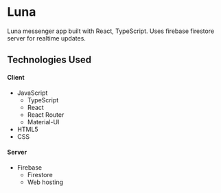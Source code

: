 # Luna

Luna messenger app built with React, TypeScript. Uses firebase firestore server for realtime updates.

## Technologies Used

#### Client

- JavaScript
  - TypeScript
  - React
  - React Router
  - Material-UI
- HTML5
- CSS

#### Server

- Firebase
  - Firestore
  - Web hosting

